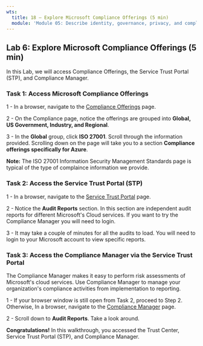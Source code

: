 ```yaml
---
wts:
  title: 18 – Explore Microsoft Compliance Offerings (5 min)
  module: 'Module 05: Describe identity, governance, privacy, and compliance features'
---
```

## Lab 6: Explore Microsoft Compliance Offerings (5 min)

In this Lab, we will access Compliance Offerings, the Service Trust Portal (STP), and Compliance Manager.

### Task 1: Access Microsoft Compliance Offerings

1 - In a browser, navigate to the [Compliance Offerings](https://docs.microsoft.com/en-us/compliance/regulatory/offering-home) page.

2 - On the Compliance page, notice the offerings are grouped into **Global, US Government, Industry, and Regional**.

3 - In the **Global** group, click **ISO 27001**. Scroll through the information provided. Scrolling down on the page will take you to a section **Compliance offerings specifically for Azure**.

**Note:** The ISO 27001 Information Security Management Standards page is typical of the type of complaince information we provide.

### Task 2: Access the Service Trust Portal (STP)

1 - In a browser, navigate to the [Service Trust Portal](https://servicetrust.microsoft.com/) page.

2 - Notice the **Audit Reports** section. In this section are independent audit reports for different Microsoft's Cloud services. If you want to try the Compliance Manager you will need to login.

3 - It may take a couple of minutes for all the audits to load. You will need to login to your Microsoft account to view specific reports.

### Task 3: Access the Compliance Manager via the Service Trust Portal

The Compliance Manager makes it easy to perform risk assessments of Microsoft's cloud services. Use Compliance Manager to manage your organization's compliance activities from implementation to reporting.

1 - If your browser window is still open from Task 2, proceed to Step 2. Otherwise, In a browser, navigate to the [Compliance Manager](https://servicetrust.microsoft.com/ComplianceManager) page.

2 - Scroll down to **Audit Reports**. Take a look around.

**Congratulations!** In this walkthrough, you accessed the Trust Center, Service Trust Portal (STP), and Compliance Manager.